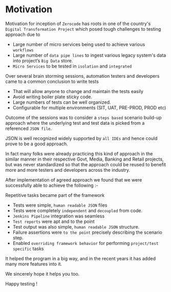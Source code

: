 Motivation
===
Motivation for inception of `Zerocode` has roots in one of the country's `Digital Transformation Project` which posed tough challenges to testing approach due to 

* Large number of micro services being used to achieve various `workflows`
* Large number of `data pipe lines` to ingest various legacy system's data into project’s `Big Data` store.
* `Micro Services` to be tested in `isolation` and `integrated`

Over several brain storming sessions, automation testers and developers came to a common conclusion to write tests

* That will allow anyone to change and maintain the tests easily
* Avoid writing boiler plate sticky code.
* Large numbers of tests can be well organized.
* Configurable for multiple environments (SIT, UAT, PRE-PROD, PROD etc)

Outcome of the sessions was to consider a `steps based` scenario build-up approach where the underlying test and test data is picked from a referenced `JSON file`. 

JSON is well recognized widely supported by `all IDEs` and hence could prove to be a good approach.

In fact many folks were already practicing this kind of approach in the similar manner in their respective Govt, Media, Banking and Retail projects, but was never standardized so that the approach could be reused to benefit more and more testers and developers across the industry.

After implementation of agreed approach we found that we were successfully able to achieve the following :- 

Repetitive tasks became part of the framework
* Tests were simple, `human readable JSON` files
* Tests were completely `independent` and `decoupled` from code.
* `Jenkins Pipeline` integration was seamless
* `Test reports` were apt and to the point
* Test output was also simple, `human readable JSON` structure.
* Failure assertions were `to the point` precisely describing the scenario step.
* Enabled `overriding framework behavior` for performing `project/test specific` tasks

It helped the program in a big way, and in the recent years it has added many more features into it.

We sincerely hope it helps you too.

Happy testing !